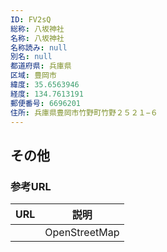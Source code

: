 ```yaml
---
ID: FV2sQ
総称: 八坂神社
名称: 八坂神社
名称読み: null
別名: null
都道府県: 兵庫県
区域: 豊岡市
緯度: 35.6563946
経度: 134.7613191
郵便番号: 6696201
住所: 兵庫県豊岡市竹野町竹野２５２１−６
---
```


## その他

### 参考URL

| URL | 説明          |
| --- | ------------- |
|     | OpenStreetMap |
